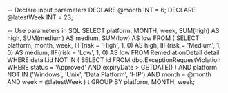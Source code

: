 -- Declare input parameters
DECLARE @month INT = 6;
DECLARE @latestWeek INT = 23;

-- Use parameters in SQL
SELECT platform, MONTH, week, SUM(high) AS high, SUM(medium) AS medium, SUM(low) AS low
FROM (
    SELECT 
        platform,
        month,
        week,
        IIF(risk = 'High', 1, 0) AS high,
        IIF(risk = 'Medium', 1, 0) AS medium,
        IIF(risk = 'Low', 1, 0) AS low
    FROM RemediationDetail detail
    WHERE detail.id NOT IN (
        SELECT id 
        FROM dbo.ExceptionRequestViolation 
        WHERE status = 'Approved' 
          AND expiryDate > GETDATE()
    )
    AND platform NOT IN ('Windows', 'Unix', 'Data Platform', 'HIP')
    AND month = @month
    AND week = @latestWeek
) t
GROUP BY platform, MONTH, week;
